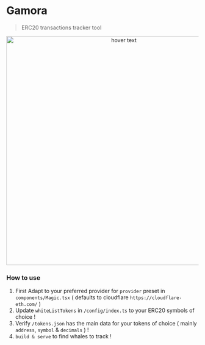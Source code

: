 # Gamora

> ERC20 transactions tracker tool

<p align="center">
  <img src="https://i.ibb.co/fvTsMsN/Screenshot-from-2024-06-22-21-34-42.png" width="600" title="hover text">
</p>

### How to use
1. First Adapt to your preferred provider for `provider` preset in `components/Magic.tsx` ( defaults to cloudflare `https://cloudflare-eth.com/` )
2. Update `whiteListTokens` in `/config/index.ts` to your ERC20 symbols of choice ! 
3. Verify `/tokens.json` has the main data for your tokens of choice ( mainly `address`, `symbol` & `decimals` ) !
3. `build & serve` to find whales to track !
